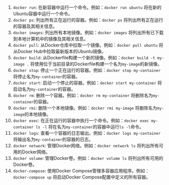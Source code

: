 1.  `docker run`: 在新容器中运行一个命令。例如：`docker run ubuntu` 将在新的Ubuntu容器中运行一个命令。
2.  `docker ps`: 列出所有正在运行的容器。例如：`docker ps` 将列出所有正在运行的容器及其相关信息。
3.  `docker images`: 列出所有本地镜像。例如：`docker images` 将列出所有已下载到本地计算机中的镜像及其相关信息。
4.  `docker pull`: 从Docker仓库中拉取一个镜像。例如：`docker pull ubuntu` 将从Docker Hub中拉取最新版本的Ubuntu镜像。
5.  `docker build`: 从Dockerfile构建一个新的镜像。例如：`docker build -t my-image .` 将使用位于当前目录的Dockerfile构建一个名为`my-image`的新镜像。
6.  `docker stop`: 停止一个正在运行的容器。例如：`docker stop my-container` 将停止名为`my-container`的容器。
7.  `docker start`: 启动一个停止的容器。例如：`docker start my-container` 将启动名为`my-container`的容器。
8.  `docker rm`: 删除一个容器。例如：`docker rm my-container` 将删除名为`my-container`的容器。
9.  `docker rmi`: 删除一个本地镜像。例如：`docker rmi my-image` 将删除名为`my-image`的本地镜像。
10.  `docker exec`: 在正在运行的容器中执行一个命令。例如：`docker exec my-container ls -l` 将在名为`my-container`的容器中运行`ls -l`命令。
11.  `docker logs`: 查看一个容器的日志输出。例如：`docker logs my-container` 将输出名为`my-container`的容器的日志。
12.  `docker network`: 管理Docker网络。例如：`docker network ls` 将列出所有可用的Docker网络。
13.  `docker volume`: 管理Docker卷。例如：`docker volume ls` 将列出所有可用的Docker卷。
14.  `docker-compose`: 使用Docker Compose管理多容器应用程序。例如：`docker-compose up` 将启动Docker Compose配置中定义的所有容器。 